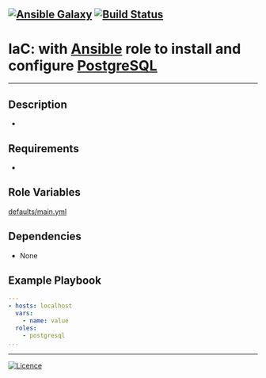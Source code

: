 [![Ansible Galaxy](https://img.shields.io/badge/Ansible%20Galaxy-SGBD%20PostgreSQL-blue.svg)](https://galaxy.ansible.com/wluisaraujo/postgresql) [![Build Status](https://travis-ci.org/wluisaraujo/ansible-role-postgresql.svg?branch=master)](https://travis-ci.org/wluisaraujo/ansible-role-postgresql)
---
# IaC: with [Ansible](https://www.ansible) role to install and configure [PostgreSQL](https://www.postgresql.org/)
------------

Description
------------

 *

Requirements
------------

 *

Role Variables
--------------

[defaults/main.yml](defaults/main.yml)

Dependencies
------------

* None

Example Playbook
----------------
```yaml
---
- hosts: localhost
  vars:
    - name: value
  roles:
    - postgresql
...
```

----------------
[![Licence](https://img.shields.io/badge/License-GPL%20v3-red.svg)](https://www.gnu.org/licenses/gpl-3.0.pt-br.html)
